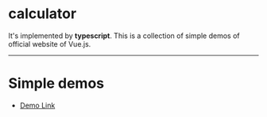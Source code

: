 calculator
===================

It's implemented by **typescript**. This is a collection of simple demos of official website of Vue.js.

-------------------

Simple demos
============

  - [Demo Link](https://tonypythoneer.github.io/vue-lab/calculator/index.html)

